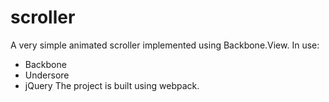 # scroller
A very simple animated scroller implemented using Backbone.View.
In use:
* Backbone
* Undersore
* jQuery
The project is built using webpack.
